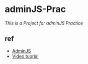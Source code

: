 # adminJS-Prac

_This is a Project for adminJS Practice_


## ref
- [AdminJS](https://adminjs.co)
- [Video tuorial](https://www.youtube.com/watch?v=n0IuXnL_cWs)
